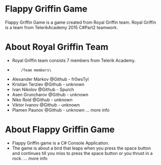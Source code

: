 # Flappy Griffin Game
Flappy Griffin Game is a game created from Royal Griffin team.
Royal Griffin is a team from TelerikAcademy 2015 C#Part2 teamwork.

# About Royal Griffin Team
- Royal Griffin team consists 7 members from Telerik Academy.
 -         /Team members\
 - Alexander Markov @Github - fr0wsTyl
 - Kristian Terziev @Github - unknown
 - Ivan Nikolov @Github - Spurch
 - Asen Gruncharov @Github - unknown
 - Niko Roid @Github - unknown
 - Viktor Ivanov @Github - unknown
 - Plamen Paunov @Github - unknown
... more info

# About Flappy Griffin Game
- Flappy Griffin game is a C# Console Application.
- The game is about a bird that leaps when you press the space button and continues till you miss to press the space button or you thrust in a rock.
... more info

